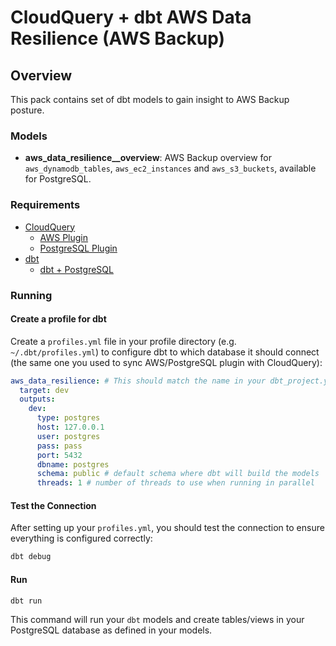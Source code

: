 # CloudQuery + dbt AWS Data Resilience (AWS Backup)

## Overview

This pack contains set of dbt models to gain insight to AWS Backup posture.

### Models

- **aws_data_resilience\_\_overview**: AWS Backup overview for `aws_dynamodb_tables`, `aws_ec2_instances` and `aws_s3_buckets`, available for PostgreSQL.

### Requirements

- [CloudQuery](https://www.cloudquery.io/docs/quickstart)
  - [AWS Plugin](https://www.cloudquery.io/docs/plugins/sources/aws/overview)
  - [PostgreSQL Plugin](https://www.cloudquery.io/docs/plugins/destinations/postgresql/overview)
- [dbt](https://docs.getdbt.com/docs/core/pip-install)
  - [dbt + PostgreSQL](https://docs.getdbt.com/docs/core/connect-data-platform/postgres-setup)

### Running

#### Create a profile for dbt

Create a `profiles.yml` file in your profile directory (e.g. `~/.dbt/profiles.yml`) to configure dbt to which database it should connect (the same one you used to sync AWS/PostgreSQL plugin with CloudQuery):

```yaml
aws_data_resilience: # This should match the name in your dbt_project.yml
  target: dev
  outputs:
    dev:
      type: postgres
      host: 127.0.0.1
      user: postgres
      pass: pass
      port: 5432
      dbname: postgres
      schema: public # default schema where dbt will build the models
      threads: 1 # number of threads to use when running in parallel
```

#### Test the Connection

After setting up your `profiles.yml`, you should test the connection to ensure everything is configured correctly:

```bash
dbt debug
```

#### Run

`dbt run`

This command will run your `dbt` models and create tables/views in your PostgreSQL database as defined in your models.

